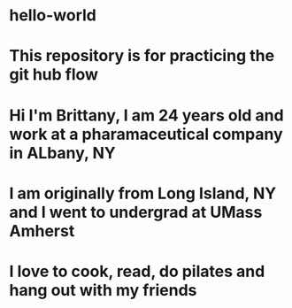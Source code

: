 # hello-world
# This repository is for practicing the git hub flow 
# Hi I'm Brittany, I am 24 years old and work at a pharamaceutical company in ALbany, NY
# I am originally from Long Island, NY and I went to undergrad at UMass Amherst 
# I love to cook, read, do pilates and hang out with my friends 

